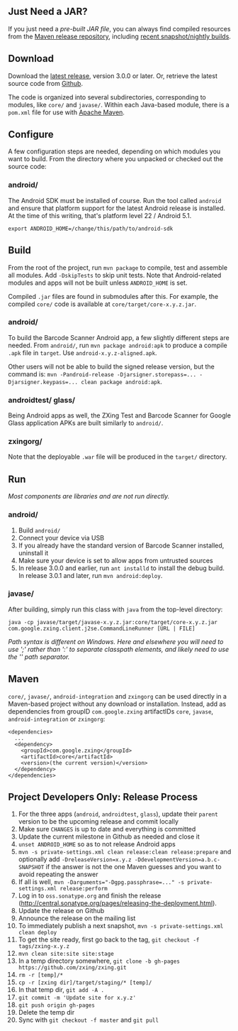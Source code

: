 ## Just Need a JAR?

If you just need a *pre-built JAR file*, you can always find compiled resources from the [Maven release repository](http://repo1.maven.org/maven2/com/google/zxing/), including [recent snapshot/nightly builds](https://oss.sonatype.org/content/repositories/snapshots/com/google/zxing/).

## Download

Download the [latest release](https://github.com/zxing/zxing/releases), version 3.0.0 or later. Or, retrieve the latest source code from [Github](https://github.com/zxing/zxing).

The code is organized into several subdirectories, corresponding to modules, like `core/` and `javase/`. Within each Java-based module, there is a `pom.xml` file for use with [Apache Maven](http://maven.apache.org/). 

## Configure

A few configuration steps are needed, depending on which modules you want to build. From the directory where you unpacked or checked out the source code:

### android/

The Android SDK must be installed of course. Run the tool called `android` and ensure that platform support for the latest Android release is installed. At the time of this writing, that's platform level 22 / Android 5.1.

```
export ANDROID_HOME=/change/this/path/to/android-sdk
```

## Build

From the root of the project, run `mvn package` to compile, test and assemble all modules. Add `-DskipTests` to skip unit tests. Note that Android-related modules and apps will not be built unless `ANDROID_HOME` is set.

Compiled `.jar` files are found in submodules after this. For example, the compiled `core/` code is available at `core/target/core-x.y.z.jar`.

### android/

To build the Barcode Scanner Android app, a few slightly different steps are needed. From `android/`, run `mvn package android:apk` to produce a compile `.apk` file in `target`. Use `android-x.y.z-aligned.apk`.

Other users will not be able to build the signed release version, but the command is: `mvn -Pandroid-release -Djarsigner.storepass=... -Djarsigner.keypass=... clean package android:apk`.

### androidtest/ glass/

Being Android apps as well, the ZXing Test and Barcode Scanner for Google Glass application APKs are built similarly to `android/`.

### zxingorg/

Note that the deployable `.war` file will be produced in the `target/` directory.

## Run

_Most components are libraries and are not run directly._

### android/

1. Build `android/`
1. Connect your device via USB
1. If you already have the standard version of Barcode Scanner installed, uninstall it
1. Make sure your device is set to allow apps from untrusted sources
1. In release 3.0.0 and earlier, run `ant installd` to install the debug build. In release 3.0.1 and later, run `mvn android:deploy`.

### javase/

After building, simply run this class with `java` from the top-level directory:

```
java -cp javase/target/javase-x.y.z.jar:core/target/core-x.y.z.jar com.google.zxing.client.j2se.CommandLineRunner [URL | FILE]
```

_Path syntax is different on Windows. Here and elsewhere you will need to use ';' rather than ':' to separate classpath elements, and likely need to use the '\' path separator._

## Maven

`core/`, `javase/`, `android-integration` and `zxingorg` can be used directly in a Maven-based project without any download or installation. Instead, add as dependencies from groupID `com.google.zxing` artifactIDs `core`, `javase`, `android-integration` or `zxingorg`:

```
<dependencies>
  ...
  <dependency>
    <groupId>com.google.zxing</groupId>
    <artifactId>core</artifactId>
    <version>(the current version)</version>
  </dependency>
</dependencies>
```

## Project Developers Only: Release Process

1. For the three apps (`android`, `androidtest`, `glass`), update their `parent` version to be the upcoming release and commit locally
1. Make sure `CHANGES` is up to date and everything is committed
1. Update the current milestone in Github as needed and close it
1. `unset ANDROID_HOME` so as to not release Android apps
1. `mvn -s private-settings.xml clean release:clean release:prepare` and optionally add `-DreleaseVersion=x.y.z -DdevelopmentVersion=a.b.c-SNAPSHOT` if the answer is not the one Maven guesses and you want to avoid repeating the answer
1. If all is well, `mvn -Darguments="-Dgpg.passphrase=..." -s private-settings.xml release:perform`
1. Log in to `oss.sonatype.org` and finish the release (http://central.sonatype.org/pages/releasing-the-deployment.html).
1. Update the release on Github
1. Announce the release on the mailing list
1. To immediately publish a next snapshot, `mvn -s private-settings.xml clean deploy`
1. To get the site ready, first go back to the tag, `git checkout -f tags/zxing-x.y.z`
1. `mvn clean site:site site:stage`
1. In a temp directory somewhere, `git clone -b gh-pages https://github.com/zxing/zxing.git`
1. `rm -r [temp]/*`
1. `cp -r [zxing dir]/target/staging/* [temp]/`
1. In that temp dir, `git add -A .`
1. `git commit -m 'Update site for x.y.z'`
1. `git push origin gh-pages`
1. Delete the temp dir
1. Sync with `git checkout -f master` and `git pull`